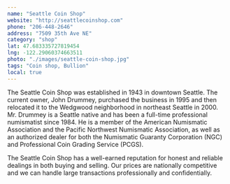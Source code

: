 ```yaml
---
name: "Seattle Coin Shop"
website: "http://seattlecoinshop.com"
phone: "206-448-2646"
address: "7509 35th Ave NE"
category: "shop"
lat: 47.683335727819454
lng: -122.29060374663511
photo: "./images/seattle-coin-shop.jpg"
tags: "Coin shop, Bullion"
local: true
---
```


The Seattle Coin Shop was established in 1943 in downtown Seattle.  The current owner, John Drummey, purchased the business in 1995 and then relocated it to the Wedgwood neighborhood in northeast Seattle in 2000. Mr. Drummey is a Seattle native and has been a full-time professional numismatist since 1984. He is a member of the American Numismatic Association and the Pacific Northwest Numismatic Association, as well as an authorized dealer for both the Numismatic Guaranty Corporation (NGC) and Professional Coin Grading Service (PCGS).

The Seattle Coin Shop has a well-earned reputation for honest and reliable dealings in both buying and selling. Our prices are nationally competitive and we can handle large transactions professionally and confidentially.